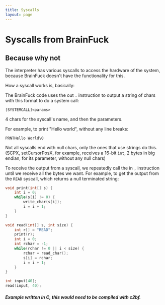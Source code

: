 ```yaml
---
title: Syscalls
layout: page
---
```


# Syscalls from BrainFuck
## Because why not
The interpreter has various syscalls to access the hardware of the system, because BrainFuck doesn't have the functionality for this.

How a syscall works is, basically:

The BrainFuck code uses the out `.` instruction to output a string of chars with this format to do a system call:
```
[SYSTEMCALL]<params>
```
4 chars for the syscall's name, and then the parameters.

For example, to print "Hello world", without any line breaks:
```
PRNTHello World\0
```
Not all syscalls end with null chars, only the ones that use strings do this. (SCPX, setCursorPosX, for example, receives a 16-bit `int`, 2 bytes in big endian, for its parameter, without any null chars)

To receive the output from a syscall, we repeatedly call the in `,` instruction until we receive all the bytes we want.
For example, to get the output from the `READ` syscall, which returns a null terminated string:
```c
void print(int[] s) {
    int i = 0;
    while(s[i] != 0) {
        write_char(s[i]);
        i = i + 1;
    }
}

void read(int[] s, int size) {
    int r[] = "READ";
    print(r);
    int i = 0;
    int rchar = -1;
    while(rchar != 0 || i < size) {
        rchar = read_char();
        s[i] = rchar;
        i = i + 1;
    }
}

int input[40];
read(input, 40);
```
##### Example written in C, this would need to be compiled with c2bf.

